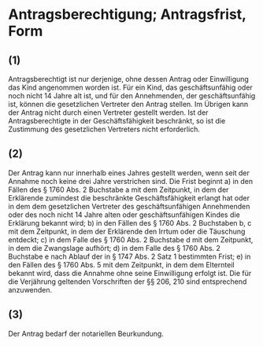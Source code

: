 # Antragsberechtigung; Antragsfrist, Form



## (1)

 Antragsberechtigt ist nur derjenige, ohne dessen Antrag oder Einwilligung das Kind angenommen worden ist. Für ein Kind, das geschäftsunfähig oder noch nicht 14 Jahre alt ist, und für den Annehmenden, der geschäftsunfähig ist, können die gesetzlichen Vertreter den Antrag stellen. Im Übrigen kann der Antrag nicht durch einen Vertreter gestellt werden. Ist der Antragsberechtigte in der Geschäftsfähigkeit beschränkt, so ist die Zustimmung des gesetzlichen Vertreters nicht erforderlich.

## (2)

 Der Antrag kann nur innerhalb eines Jahres gestellt werden, wenn seit der Annahme noch keine drei Jahre verstrichen sind. Die Frist beginnt  a)
 in den Fällen des § 1760 Abs. 2 Buchstabe a mit dem Zeitpunkt, in dem der Erklärende zumindest die beschränkte Geschäftsfähigkeit erlangt hat oder in dem dem gesetzlichen Vertreter des geschäftsunfähigen Annehmenden oder des noch nicht 14 Jahre alten oder geschäftsunfähigen Kindes die Erklärung bekannt wird;
 b)
 in den Fällen des § 1760 Abs. 2 Buchstaben b, c mit dem Zeitpunkt, in dem der Erklärende den Irrtum oder die Täuschung entdeckt;
 c)
 in dem Falle des § 1760 Abs. 2 Buchstabe d mit dem Zeitpunkt, in dem die Zwangslage aufhört;
 d)
 in dem Falle des § 1760 Abs. 2 Buchstabe e nach Ablauf der in § 1747 Abs. 2 Satz 1 bestimmten Frist;
 e)
 in den Fällen des § 1760 Abs. 5 mit dem Zeitpunkt, in dem dem Elternteil bekannt wird, dass die Annahme ohne seine Einwilligung erfolgt ist.
Die für die Verjährung geltenden Vorschriften der §§ 206, 210 sind entsprechend anzuwenden.

## (3)

 Der Antrag bedarf der notariellen Beurkundung. 

